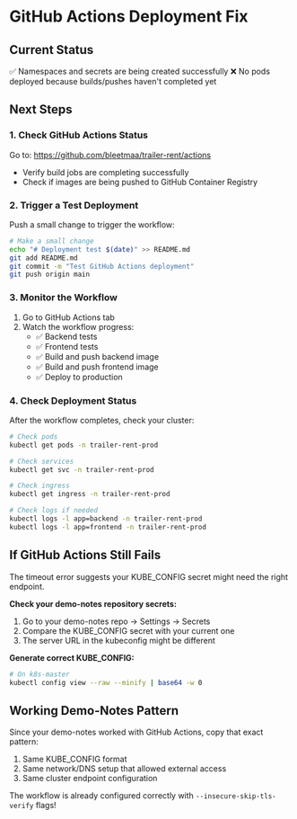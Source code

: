 # GitHub Actions Deployment Fix

## Current Status
✅ Namespaces and secrets are being created successfully
❌ No pods deployed because builds/pushes haven't completed yet

## Next Steps

### 1. Check GitHub Actions Status
Go to: https://github.com/bleetmaa/trailer-rent/actions
- Verify build jobs are completing successfully
- Check if images are being pushed to GitHub Container Registry

### 2. Trigger a Test Deployment

Push a small change to trigger the workflow:

```bash
# Make a small change
echo "# Deployment test $(date)" >> README.md
git add README.md
git commit -m "Test GitHub Actions deployment"
git push origin main
```

### 3. Monitor the Workflow

1. Go to GitHub Actions tab
2. Watch the workflow progress:
   - ✅ Backend tests
   - ✅ Frontend tests  
   - ✅ Build and push backend image
   - ✅ Build and push frontend image
   - ✅ Deploy to production

### 4. Check Deployment Status

After the workflow completes, check your cluster:

```bash
# Check pods
kubectl get pods -n trailer-rent-prod

# Check services
kubectl get svc -n trailer-rent-prod

# Check ingress
kubectl get ingress -n trailer-rent-prod

# Check logs if needed
kubectl logs -l app=backend -n trailer-rent-prod
kubectl logs -l app=frontend -n trailer-rent-prod
```

## If GitHub Actions Still Fails

The timeout error suggests your KUBE_CONFIG secret might need the right endpoint. 

**Check your demo-notes repository secrets:**
1. Go to your demo-notes repo → Settings → Secrets
2. Compare the KUBE_CONFIG secret with your current one
3. The server URL in the kubeconfig might be different

**Generate correct KUBE_CONFIG:**
```bash
# On k8s-master
kubectl config view --raw --minify | base64 -w 0
```

## Working Demo-Notes Pattern

Since your demo-notes worked with GitHub Actions, copy that exact pattern:
1. Same KUBE_CONFIG format
2. Same network/DNS setup that allowed external access
3. Same cluster endpoint configuration

The workflow is already configured correctly with `--insecure-skip-tls-verify` flags!
